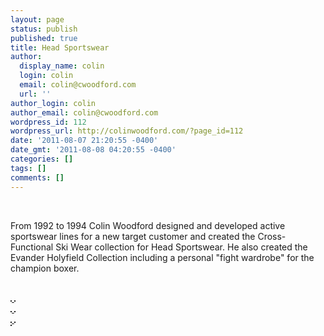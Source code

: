 ```yaml
---
layout: page
status: publish
published: true
title: Head Sportswear
author:
  display_name: colin
  login: colin
  email: colin@cwoodford.com
  url: ''
author_login: colin
author_email: colin@cwoodford.com
wordpress_id: 112
wordpress_url: http://colinwoodford.com/?page_id=112
date: '2011-08-07 21:20:55 -0400'
date_gmt: '2011-08-08 04:20:55 -0400'
categories: []
tags: []
comments: []
---
```



<div class="gallery">
	<br />
    <p align = "left">From 1992 to 1994 Colin Woodford designed and developed active sportswear lines for a new target customer and created the Cross-Functional Ski Wear collection for Head Sportswear. He also created the Evander Holyfield Collection including a personal "fight wardrobe" for the champion boxer.</p>
	<br />
	<div class="gallery-one-line">
		<a href="head-sportswear01.jpg" data-lightbox="head-sportswear">
		    <img border = "1" src="head-sportswear01.jpg" class="gallery-head-sportswear" alt="">
	    </a>
		<a href="head-sportswear02.jpg" data-lightbox="head-sportswear">
		    <img border = "1" src="head-sportswear02.jpg" class="gallery-head-sportswear" alt="">
		</a>
	<br />
		<a href="head-sportswear03.jpg" data-lightbox="head-sportswear">
		    <img border = "1" src="head-sportswear03.jpg" class="gallery-head-sportswear" alt="">
		</a>
		<a href="head-sportswear04.jpg" data-lightbox="head-sportswear">
		    <img border = "1" src="head-sportswear04.jpg" class="gallery-head-sportswear" alt="">
	    </a>
	<br />
		<a href="head-sportswear05.jpg" data-lightbox="head-sportswear">
		    <img border = "1" src="head-sportswear05.jpg" class="gallery-head-sportswear" alt="">
		</a>
		<a href="head-sportswear06.jpg" data-lightbox="head-sportswear">
		    <img border = "1" src="head-sportswear06.jpg" class="gallery-head-sportswear" alt="">
		</a>
	<br />
		<a href="head-sportswear07.jpg" data-lightbox="head-sportswear">
		    <img border = "1" src="head-sportswear07.jpg" class="gallery-head-sportswear" alt="">
	    </a>
	</div>
</div>

